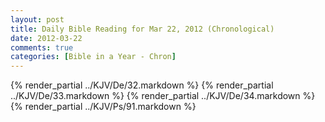 ```yaml
---
layout: post
title: Daily Bible Reading for Mar 22, 2012 (Chronological)
date: 2012-03-22
comments: true
categories: [Bible in a Year - Chron]
---
```

{% render_partial ../KJV/De/32.markdown %}
{% render_partial ../KJV/De/33.markdown %}
{% render_partial ../KJV/De/34.markdown %}
{% render_partial ../KJV/Ps/91.markdown %}
